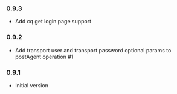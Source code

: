 ### 0.9.3
* Add cq get login page support

### 0.9.2
* Add transport user and transport password optional params to postAgent operation #1

### 0.9.1
* Initial version

